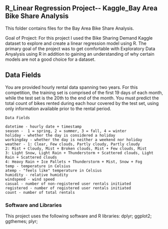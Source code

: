 ## R_Linear Regression Project-- Kaggle_Bay Area Bike Share Analysis

This folder contains files for the Bay Area Bike Share Analysis.

Goal of Project: 
For this project I used the Bike Sharing Demand Kaggle dataset to explore and create a linear regression model using R. The primary goal of the project was to get comfortable with Exploratory Data Anyalysis using R in addition to gaining an understanding of why certain models are not a good choice for a dataset. 

## Data Fields
You are provided hourly rental data spanning two years. For this competition, the training set is comprised of the first 19 days of each month, while the test set is the 20th to the end of the month. You must predict the total count of bikes rented during each hour covered by the test set, using only information available prior to the rental period.

    Data Fields

    datetime - hourly date + timestamp  
    season -  1 = spring, 2 = summer, 3 = fall, 4 = winter 
    holiday - whether the day is considered a holiday
    workingday - whether the day is neither a weekend nor holiday
    weather - 1: Clear, Few clouds, Partly cloudy, Partly cloudy 
    2: Mist + Cloudy, Mist + Broken clouds, Mist + Few clouds, Mist 
    3: Light Snow, Light Rain + Thunderstorm + Scattered clouds, Light Rain + Scattered clouds 
    4: Heavy Rain + Ice Pallets + Thunderstorm + Mist, Snow + Fog 
    temp - temperature in Celsius
    atemp - "feels like" temperature in Celsius
    humidity - relative humidity
    windspeed - wind speed
    casual - number of non-registered user rentals initiated
    registered - number of registered user rentals initiated
    count - number of total rentals

### Software and Libraries

This project uses the following software and R libraries:
dplyr;
ggplot2;
ggthemes;
plyr;
        

